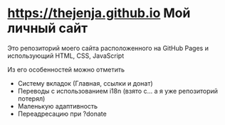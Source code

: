 # https://thejenja.github.io Мой личный сайт

Это репозиторий моего сайта расположенного на GitHub Pages и использующий HTML, CSS, JavaScript 

Из его особенностей можно отметить
- Систему вкладок (Главная, ссылки и донат)
- Переводы с использованием i18n (взято с... а я уже репозиторий потерял)
- Маленькую адаптивность
- Переадресацию при ?donate
